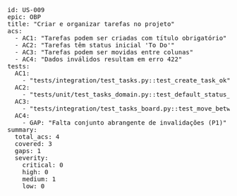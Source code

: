 <pre>
id: US-009
epic: OBP
title: "Criar e organizar tarefas no projeto"
acs:
  - AC1: "Tarefas podem ser criadas com título obrigatório"
  - AC2: "Tarefas têm status inicial 'To Do'"
  - AC3: "Tarefas podem ser movidas entre colunas"
  - AC4: "Dados inválidos resultam em erro 422"
tests:
  AC1:
    - "tests/integration/test_tasks.py::test_create_task_ok"
  AC2:
    - "tests/unit/test_tasks_domain.py::test_default_status_todo"
  AC3:
    - "tests/integration/test_tasks_board.py::test_move_between_columns"
  AC4:
    - GAP: "Falta conjunto abrangente de invalidações (P1)"
summary:
  total_acs: 4
  covered: 3
  gaps: 1
  severity:
    critical: 0
    high: 0
    medium: 1
    low: 0
</pre>
